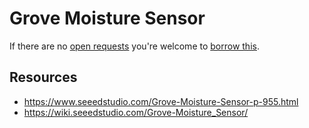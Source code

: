 # Grove Moisture Sensor
If there are no [open requests](../../../../issues?q=is%3Aissue+is%3Aopen+%22Grove+Moisture+Sensor%22+in%3Atitle) you're welcome to [borrow this](../../../../issues/new?title=Borrow+request+for+Grove+Moisture+Sensor&body=1+piece+of+%5Bthis%5D%28..%2Fblob%2Fmain%2F.%2FHardware%2FSensors%2FGrove_Moisture_Sensor.md%29+for+~2+weeks.).

## Resources
- https://www.seeedstudio.com/Grove-Moisture-Sensor-p-955.html
- https://wiki.seeedstudio.com/Grove-Moisture_Sensor/
